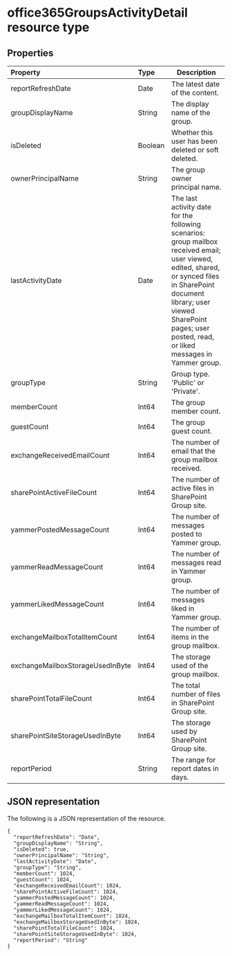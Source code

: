 # office365GroupsActivityDetail resource type

## Properties

| Property                         | Type    | Description                              |
| :------------------------------- | :------ | ---------------------------------------- |
| reportRefreshDate                | Date    | The latest date of the content.          |
| groupDisplayName                 | String  | The display name of the group.           |
| isDeleted                        | Boolean | Whether this user has been deleted or soft deleted. |
| ownerPrincipalName               | String  | The group owner principal name.          |
| lastActivityDate                 | Date    | The last activity date for the following scenarios:  group mailbox received email; user viewed, edited, shared, or synced files in SharePoint document library; user viewed SharePoint pages; user posted, read, or liked messages in Yammer group. |
| groupType                        | String  | Group type. 'Public' or 'Private'.       |
| memberCount                      | Int64   | The group member count.                  |
| guestCount                       | Int64   | The group guest count.                   |
| exchangeReceivedEmailCount       | Int64   | The number of email that the group mailbox received. |
| sharePointActiveFileCount        | Int64   | The number of active files in SharePoint Group site. |
| yammerPostedMessageCount         | Int64   | The number of messages posted to Yammer group. |
| yammerReadMessageCount           | Int64   | The number of messages read in Yammer group. |
| yammerLikedMessageCount          | Int64   | The number of messages liked in Yammer group. |
| exchangeMailboxTotalItemCount    | Int64   | The number of items in the group mailbox. |
| exchangeMailboxStorageUsedInByte | Int64   | The storage used of the group mailbox.   |
| sharePointTotalFileCount         | Int64   | The total number of files in SharePoint Group site. |
| sharePointSiteStorageUsedInByte  | Int64   | The storage used by SharePoint Group site. |
| reportPeriod                     | String  | The range for report dates in days.      |

## JSON representation

The following is a JSON representation of the resource.

<!-- {
  "blockType": "resource",
  "@odata.type": "microsoft.graph.office365GroupsActivityDetail"
} -->

```http
{
  "reportRefreshDate": "Date", 
  "groupDisplayName": "String", 
  "isDeleted": true, 
  "ownerPrincipalName": "String", 
  "lastActivityDate": "Date", 
  "groupType": "String", 
  "memberCount": 1024, 
  "guestCount": 1024, 
  "exchangeReceivedEmailCount": 1024, 
  "sharePointActiveFileCount": 1024, 
  "yammerPostedMessageCount": 1024, 
  "yammerReadMessageCount": 1024, 
  "yammerLikedMessageCount": 1024, 
  "exchangeMailboxTotalItemCount": 1024, 
  "exchangeMailboxStorageUsedInByte": 1024, 
  "sharePointTotalFileCount": 1024, 
  "sharePointSiteStorageUsedInByte": 1024, 
  "reportPeriod": "String"
}
```
